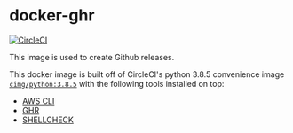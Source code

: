 # docker-ghr

[![CircleCI](https://circleci.com/gh/trussworks/docker-ghr/tree/master.svg?style=svg)](https://circleci.com/gh/trussworks/docker-ghr/tree/master)

This image is used to create Github releases.

This docker image is built off of CircleCI's python 3.8.5 convenience image [`cimg/python:3.8.5`](https://hub.docker.com/r/cimg/python) with the following tools installed on top:

- [AWS CLI](https://aws.amazon.com/cli/)
- [GHR](https://github.com/tcnksm/ghr)
- [SHELLCHECK](https://github.com/koalaman/shellcheck)